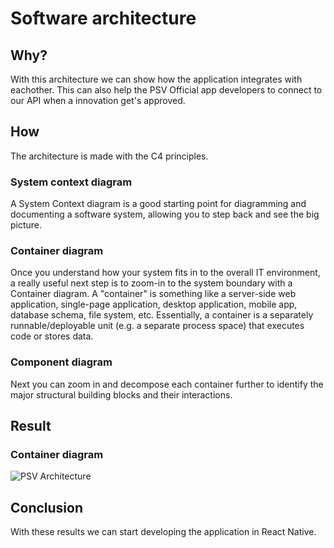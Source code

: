 # Software architecture

## Why?

With this architecture we can show how the application integrates with eachother. This can also help the PSV Official app developers to connect to our API when a innovation get's approved.

## How

The architecture is made with the C4 principles.

### System context diagram

A System Context diagram is a good starting point for diagramming and documenting a software system, allowing you to step back and see the big picture.

### Container diagram

Once you understand how your system fits in to the overall IT environment, a really useful next step is to zoom-in to the system boundary with a Container diagram. A "container" is something like a server-side web application, single-page application, desktop application, mobile app, database schema, file system, etc. Essentially, a container is a separately runnable/deployable unit (e.g. a separate process space) that executes code or stores data.

### Component diagram

Next you can zoom in and decompose each container further to identify the major structural building blocks and their interactions.

## Result

### Container diagram

![PSV Architecture](/img/architecture/psv-architecture.png)

## Conclusion

With these results we can start developing the application in React Native.
